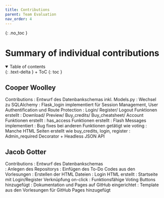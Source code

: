 ```yaml
---
title: Contributions
parent: Team Evaluation
nav_order: 4
---
```


{: .no_toc }
# Summary of individual contributions

<details open markdown="block">
{: .text-delta }
<summary>Table of contents</summary>
+ ToC
{: toc }
</details>

## Cooper Woolley

Contributions
: Entwurf des Datenbankschemas inkl. Models.py
: Wechsel zu SQLAlchemy
: Flask_login implementiert für Session Management, User Authentification und Route Protection
: Login/ Register/ Logout Funktionen erstellt
: Download/ Preview/ Buy_credits/ Buy_cheatsheet/ Account Funktionen erstellt
: has_access Funktionen erstellt
: Flash Messages implementiert
: Bug fixes bei anderen Funktionen getätigt wie voting
: Manche HTML Seiten erstellt wie buy_credits, login, register
: Admin_required Decorator + Headless JSON API

## Jacob Gotter

Contributions
: Entwurf des Datenbankschemas  
: Anlegen des Repositorys
: Einfügen des To-Do Codes aus den Vorlesungen
: Erstellen der HTML Dateien
: Login HTML erstellt
: Startseite mit Login/Register Verknüpfung on-click
: Funktionsfähige Voting Buttons hinzugefügt
: Dokumentation und Pages auf GitHub eingerichtet
: Template aus den Vorlesungen für GitHub Pages hinzugefügt

